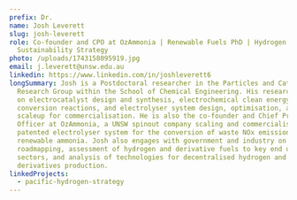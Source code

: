 ```yaml
---
prefix: Dr.
name: Josh Leverett
slug: josh-leverett
role: Co-founder and CPO at OzAmmonia | Renewable Fuels PhD | Hydrogen and
  Sustainability Strategy
photo: /uploads/1743158095919.jpg
email: j.leverett@unsw.edu.au
linkedin: https://www.linkedin.com/in/joshleverett6
longSummary: Josh is a Postdoctoral researcher in the Particles and Catalysis
  Research Group within the School of Chemical Engineering. His research focuses
  on electrocatalyst design and synthesis, electrochemical clean energy
  conversion reactions, and electrolyser system design, optimisation, and
  scaleup for commercialisation. He is also the co-founder and Chief Product
  Officer at OzAmmonia, a UNSW spinout company scaling and commercialising a
  patented electrolyser system for the conversion of waste NOx emissions to
  renewable ammonia. Josh also engages with government and industry on hydrogen
  roadmapping, assessment of hydrogen and derivative fuels to key end use
  sectors, and analysis of technologies for decentralised hydrogen and
  derivatives production.
linkedProjects:
  - pacific-hydrogen-strategy
---
```

